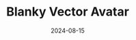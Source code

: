 ---
title: Blanky Vector Avatar
caption: A piece made as part of the "100 day challenge" with Affinity 2. Remake of my first ever pixel art character made in vector art.
img: $assets/gallery/AvaterInVector - 08.png
date: 2024-08-15
showcase: true
color: "#FFFFFF"
---